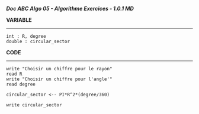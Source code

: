 ***Doc ABC Algo 05 - Algorithme Exercices - 1.0.1 MD***

**VARIABLE**
************
    int : R, degree
    double : circular_sector

**CODE**
**********
    write "Choisir un chiffre pour le rayon"
    read R
    write "Choisir un chiffre pour l'angle'"
    read degree

    circular_sector <-- PI*R^2*(degree/360)

    write circular_sector